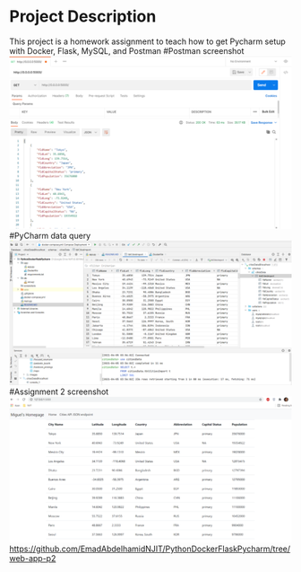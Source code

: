 # Project Description
This project is a homework assignment to teach how to get Pycharm setup with Docker, Flask, MySQL, and Postman
#Postman screenshot
![postman request output](./screenshots/postman.png)
#PyCharm data query
![Pycharm data query](./screenshots/query.png)
#Assignment 2 screenshot
![Pycharm data query](./screenshots/Assignment2.PNG)
https://github.com/EmadAbdelhamidNJIT/PythonDockerFlaskPycharm/tree/web-app-p2
